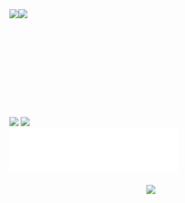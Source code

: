 <div style="display: flex; flex-wrap: wrap; justify-content: space-between;">
  <!-- Primera Columna -->
  <div style="flex: 1; min-width: 300px; margin-right: 10px;">
    <a href="#">
      <img height="183" align="left" src="https://my-stats-43gk.vercel.app/api?username=alx-mp&show_icons=true&hide=contribs,issues&show=discussions_answered&rank_icon=github&include_all_commits=true&card_width=495&line_height=28&text_color=dcdada&bg_color=222428&icon_color=00dc4d&title_color=00dc4d&border_color=222428&locale=es&ring_color=00dc4d&border_radius=4.5" />
      <img height="192" align="left" src="https://github-readme-streak-stats-git-main-davids-projects-ad77adcc.vercel.app?user=alx-mp&theme=soft-green&hide_border=true&border_radius=5.3&locale=es&date_format=M%20j%5B%2C%20Y%5D" />
    </a>
  </div>

  <!-- Segunda Columna -->
  <div style="flex: 1; min-width: 300px;">
    <div align="left">
      <img src="https://svg-banners.vercel.app/api?type=luminance&text1=Tecnólogias&width=300&height=150" />
      <a href="https://skillicons.dev">
        <img src="https://skillicons.dev/icons?i=angular,tailwind,nestjs" />
      </a>
      <br />
      <img width="300" src="duki.svg" />
    </div>
  </div>
</div>

<!-- Contador de Visitas centrado debajo de las columnas -->
<div style="text-align: center; margin-top: 20px;">
  <img width="205" src="https://komarev.com/ghpvc/?username=alx-mp&label=VISITAS%20AL%20PERFIL&locale=es&style=for-the-badge&color=00b440&background=222428" />
</div>
